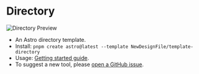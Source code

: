 # Directory

![Directory Preview](https://new-ui.com/assets/images/templates/preview-directory.png)

- An Astro directory template.
- Install: `pnpm create astro@latest --template NewDesignFile/template-directory`
- Usage: [Getting started guide](https://new-ui.com/docs/templates/directory).
- To suggest a new tool, please [open a GitHub issue](https://github.com/NewDesignFile/template-directory/issues).
